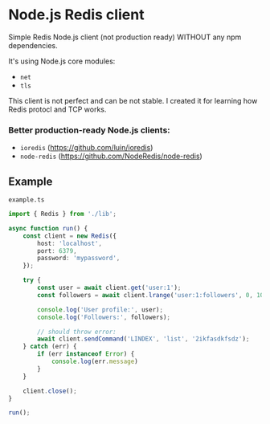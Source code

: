 # Node.js Redis client
Simple Redis Node.js client (not production ready) WITHOUT any npm dependencies.

It's using Node.js core modules:
- `net`
- `tls`

This client is not perfect and can be not stable. I created it for learning how Redis protocl and TCP works.
### Better production-ready Node.js clients:
- `ioredis` (https://github.com/luin/ioredis)
- `node-redis` (https://github.com/NodeRedis/node-redis)


## Example
`example.ts`
```ts
import { Redis } from './lib';

async function run() {
    const client = new Redis({
        host: 'localhost',
        port: 6379,
        password: 'mypassword',
    });

    try {
        const user = await client.get('user:1');
        const followers = await client.lrange('user:1:followers', 0, 100);

        console.log('User profile:', user);
        console.log('Followers:', followers);

        // should throw error:
        await client.sendCommand('LINDEX', 'list', '2ikfasdkfsdz');
    } catch (err) {
        if (err instanceof Error) {
            console.log(err.message)
        }
    }

    client.close();
}

run();
```
